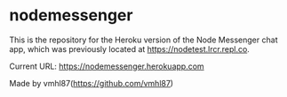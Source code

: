 # nodemessenger
This is the repository for the Heroku version of the Node Messenger chat app, which was previously located at https://nodetest.lrcr.repl.co.

Current URL: https://nodemessenger.herokuapp.com

Made by vmhl87(https://github.com/vmhl87)
